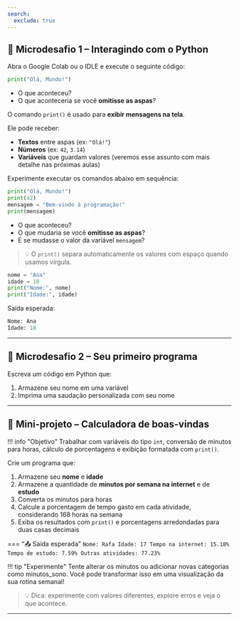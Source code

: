 ```yaml
---
search:
  exclude: true
---
```

## 🎯 Microdesafio 1 – Interagindo com o Python

Abra o Google Colab ou o IDLE e execute o seguinte código:

```python
print("Olá, Mundo!")
```

- O que aconteceu?
- O que aconteceria se você **omitisse as aspas**?


O comando `print()` é usado para **exibir mensagens na tela**.

Ele pode receber:

- **Textos** entre aspas (ex: `"Olá!"`)
- **Números** (ex: `42`, `3.14`)
- **Variáveis** que guardam valores (veremos esse assunto com mais detalhe nas próximas aulas)

Experimente executar os comandos abaixo em sequência:

```python
print("Olá, Mundo!")
print(42)
mensagem = "Bem-vindo à programação!"
print(mensagem)
```

- O que aconteceu?
- O que mudaria se você **omitisse as aspas**?
- E se mudasse o valor da variável `mensagem`?

> 💡 O `print()` separa automaticamente os valores com espaço quando usamos vírgula.

```python
nome = "Ana"
idade = 18
print("Nome:", nome)
print("Idade:", idade)
```

Saída esperada:

```python
Nome: Ana
Idade: 18
```


---

## 🎯 Microdesafio 2 – Seu primeiro programa

Escreva um código em Python que:

1. Armazene seu nome em uma variável
2. Imprima uma saudação personalizada com seu nome



---

## 🧪 Mini-projeto – Calculadora de boas-vindas

!!! info "Objetivo"
    Trabalhar com variáveis do tipo `int`, conversão de minutos para horas, cálculo de porcentagens e exibição formatada com `print()`.

Crie um programa que:

1. Armazene seu **nome** e **idade**
2. Armazene a quantidade de **minutos por semana na internet** e de **estudo**
3. Converta os minutos para horas
4. Calcule a porcentagem de tempo gasto em cada atividade, considerando 168 horas na semana
5. Exiba os resultados com `print()` e porcentagens arredondadas para duas casas decimais


=== "📤 Saída esperada"
    ```
    Nome: Rafa
    Idade: 17
    Tempo na internet: 15.18%
    Tempo de estudo: 7.59%
    Outras atividades: 77.23%
    ```

!!! tip "Experimente" 
    Tente alterar os minutos ou adicionar novas categorias como minutos_sono.
    Você pode transformar isso em uma visualização da sua rotina semanal!

> 💡 Dica: experimente com valores diferentes, explore erros e veja o que acontece.



---
































































